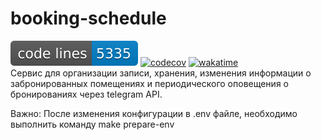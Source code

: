 # booking-schedule
![code lines](https://raw.githubusercontent.com/nikitads9/booking-schedule/main/.badges/main/lines.svg)
[![codecov](https://codecov.io/gh/nikitads9/booking-schedule/graph/badge.svg?token=FGLI9UL7CS)](https://codecov.io/gh/nikitads9/booking-schedule)
[![wakatime](https://wakatime.com/badge/user/018e5c64-a5fb-48a7-8d3a-b00fe4c56581/project/018e5c6b-5df1-43ca-97d9-dbee814536ab.svg)](https://wakatime.com/badge/user/018e5c64-a5fb-48a7-8d3a-b00fe4c56581/project/018e5c6b-5df1-43ca-97d9-dbee814536ab)
<br />
Сервис для организации записи, хранения, изменения информации о забронированных помещениях и периодического оповещения о бронированиях через telegram API.

Важно: После изменения конфигурации в .env файле, необходимо выполнить команду make prepare-env
